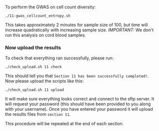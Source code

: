 To perform the GWAS on cell count diversity:

    ./11-gwas_cellcount_entropy.sh

This takes approximately 2 minutes for sample size of 100, but time will increase quadratically with increasing sample size.
*IMPORTANT:* We don't run this analysis on cord blood samples.

### Now upload the results

To check that everything ran successfully, please run:

```
./check_upload.sh 11 check
```

This should tell you that `Section 11 has been successfully completed!`. Now please upload the scripts like this:

```
./check_upload.sh 11 upload
```

It will make sure everything looks correct and connect to the sftp server. It will request your password (this should have been provided to you along with your username). Once you have entered your password it will upload the results files from `section 11`.

This procedure will be repeated at the end of each section.